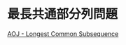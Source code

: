 # 最長共通部分列問題

[AOJ - Longest Common Subsequence](http://judge.u-aizu.ac.jp/onlinejudge/description.jsp?id=ALDS1_10_C&lang=jp)
